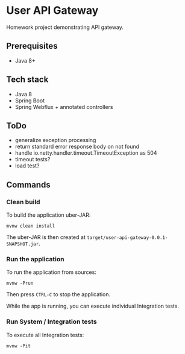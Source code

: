 # User API Gateway

Homework project demonstrating API gateway.


## Prerequisites

- Java 8+


## Tech stack

- Java 8
- Spring Boot
- Spring Webflux + annotated controllers


## ToDo

- generalize exception processing
- return standard error response body on not found
- handle io.netty.handler.timeout.TimeoutException as 504
- timeout tests?
- load test?


## Commands

### Clean build

To build the application uber-JAR:

    mvnw clean install

The uber-JAR is then created at `target/user-api-gateway-0.0.1-SNAPSHOT.jar`.

### Run the application

To run the application from sources:

    mvnw -Prun

Then press `CTRL-C` to stop the application.

While the app is running, you can execute individual Integration tests.

### Run System / Integration tests

To execute all Integration tests:

    mvnw -Pit
